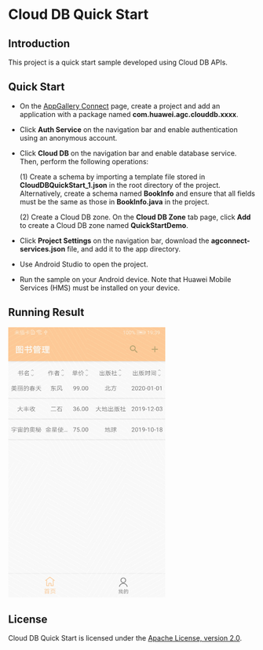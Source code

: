 # Cloud DB Quick Start

## Introduction

This project is a quick start sample developed using Cloud DB APIs.

## Quick Start

- On the [AppGallery Connect](https://developer.huawei.com/consumer/en/service/josp/agc/index.html#/myApp) page, create a project and add an application with a package named **com.huawei.agc.clouddb.xxxx**.

- Click **Auth Service** on the navigation bar and enable authentication using an anonymous account.

- Click **Cloud DB** on the navigation bar and enable database service. Then, perform the following operations:

    (1) Create a schema by importing a template file stored in **CloudDBQuickStart_1.json** in the root directory of the project. Alternatively, create a schema named **BookInfo** and ensure that all fields must be the same as those in **BookInfo.java** in the project.

    (2) Create a Cloud DB zone. On the **Cloud DB Zone** tab page, click **Add** to create a Cloud DB zone named **QuickStartDemo**.

- Click **Project Settings** on the navigation bar, download the **agconnect-services.json** file, and add it to the app directory.

- Use Android Studio to open the project.

- Run the sample on your Android device. Note that Huawei Mobile Services (HMS) must be installed on your device.

## Running Result

<img src="./screenshot.jpg" height="550" width="320" />

## License

Cloud DB Quick Start is licensed under the [Apache License, version 2.0](http://www.apache.org/licenses/LICENSE-2.0).
